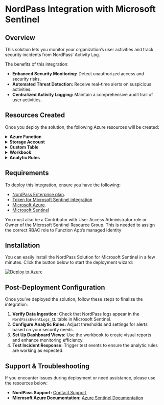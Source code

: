 # NordPass Integration with Microsoft Sentinel

## Overview
This solution lets you monitor your organization’s user activities and track security incidents from NordPass’ Activity Log.

The benefits of this integration:
- **Enhanced Security Monitoring:** Detect unauthorized access and security risks.
- **Automated Threat Detection:** Receive real-time alerts on suspicious activities.
- **Centralized Activity Logging:** Maintain a comprehensive audit trail of user activities.

## Resources Created
Once you deploy the solution, the following Azure resources will be created:

<details>
<summary><strong>Azure Function</strong></summary>
An <strong>Azure Function</strong> is a serverless solution that synchronizes activity between NordPass and Microsoft Sentinel.
</details>

<details>
<summary><strong>Storage Account</strong></summary>
A <strong>Storage Account</strong> contains Azure Function settings and configurations.
</details>

<details>
<summary><strong>Custom Table</strong></summary>
A <strong>Log Analytics Table</strong> named <code>NordPassEventLogs_CL</code> will be created to store synchronized activity events from NordPass. This table serves as the central repository for all collected log data.
</details>

<details>
<summary><strong>Workbook</strong></summary>
A <strong>Workbook</strong> will be created to aggregate NordPass activity data for enhanced visualization and analysis. Dashboards in this workbook give insights into your user’s activity trends, security alerts, and compliance statuses.
</details>

<details>
<summary><strong>Analytic Rules</strong></summary>
Multiple <strong>Analytic Rules</strong> will be created to facilitate incident escalation, allowing security teams to respond to threats proactively. 

These rules include:
- Users declining invites
- Bulk deletion of items
- Deleted users items were reassigned
- Invites, suspensions, and deletions by Owners or Admins
- Revoking tokens
- Failed login attempts by users
- Users exporting their vault

These rules help automate security monitoring, creating actionable insights for your organization.
</details>

## Requirements
To deploy this integration, ensure you have the following:
- [NordPass Enterprise plan](https://nordpass.com/plans/business/).
- [Token for Microsoft Sentinel integration](https://support.nordpass.com/hc/en-us/articles/31972037289873)
- [Microsoft Azure](https://azure.microsoft.com/free).
- [Microsoft Sentinel](https://azure.microsoft.com/products/microsoft-sentinel/)

You must also be a Contributor with User Access Administrator role or Owner of the Microsoft Sentinel Resource Group. This is needed to assign the correct RBAC role to Function App’s managed identity

## Installation
You can easily install the NordPass Solution for Microsoft Sentinel in a few minutes. Click the button below to start the deployment wizard:

[![Deploy to Azure](https://aka.ms/deploytoazurebutton)](https://aka.ms/sentinel-Nordpass-azuredeploy)

## Post-Deployment Configuration
Once you’ve deployed the solution, follow these steps to finalize the integration:
1. **Verify Data Ingestion:** Check that NordPass logs appear in the `NordPassEventLogs_CL` table in Microsoft Sentinel.
2. **Configure Analytic Rules:** Adjust thresholds and settings for alerts based on your security needs.
3. **Set Up Dashboard Views:** Use the workbook to create visual reports and enhance monitoring efficiency.
4. **Test Incident Response:** Trigger test events to ensure the analytic rules are working as expected.

## Support & Troubleshooting
If you encounter issues during deployment or need assistance, please use the resources below:
- **NordPass Support:** [Contact Support](https://support.nordpass.com/hc/en-us/requests/new)
- **Microsoft Azure Documentation:** [Azure Sentinel Documentation](https://docs.microsoft.com/en-us/azure/sentinel/)
